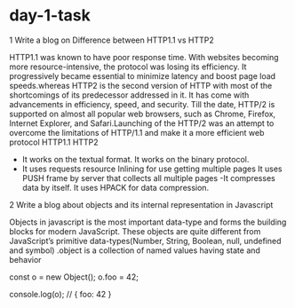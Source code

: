 # day-1-task
1 Write a blog on Difference between HTTP1.1 vs HTTP2

HTTP1.1 was known to have poor response time. With websites becoming more resource-intensive, the protocol was losing its efficiency. It progressively became essential to minimize latency and boost page load speeds.whereas HTTP2 is the second version of HTTP with most of the shortcomings of its predecessor addressed in it. It has come with advancements in efficiency, speed, and security. Till the date, HTTP/2 is supported on almost all popular web browsers, such as Chrome, Firefox, Internet Explorer, and Safari.Launching of the HTTP/2 was an attempt to overcome the limitations of HTTP/1.1 and make it a more efficient web protocol
                      HTTP1.1                                                          HTTP2
   - It works on the textual format.                                         It works on the binary protocol.
   - It uses requests resource Inlining for use getting multiple pages       It uses PUSH frame by server that collects all multiple pages 
   -It compresses data by itself.                                            It uses HPACK for data compression.


2 Write a blog about objects and its internal representation in Javascript

Objects in javascript is the most important data-type and forms the building blocks for modern JavaScript. These objects are quite different from JavaScript’s primitive data-types(Number, String, Boolean, null, undefined and symbol) .object is a collection of named values having state and behavior 
  
const o = new Object();
o.foo = 42;
 
console.log(o);
// { foo: 42 }
